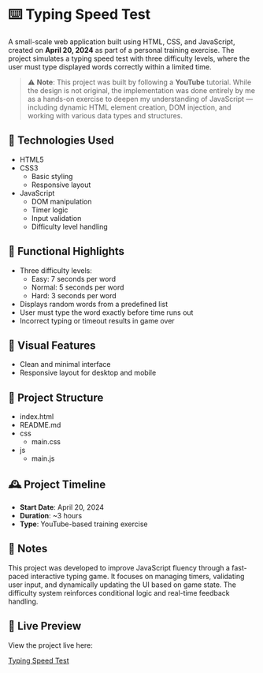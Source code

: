 # ⌨️ Typing Speed Test

A small-scale web application built using HTML, CSS, and JavaScript, created on **April 20, 2024** as part of a personal training exercise. The project simulates a typing speed test with three difficulty levels, where the user must type displayed words correctly within a limited time.

> ⚠️ **Note**: This project was built by following a **YouTube** tutorial. While the design is not original, the implementation was done entirely by me as a hands-on exercise to deepen my understanding of JavaScript — including dynamic HTML element creation, DOM injection, and working with various data types and structures.

## 🧰 Technologies Used

- HTML5
- CSS3
  - Basic styling
  - Responsive layout
- JavaScript
  - DOM manipulation
  - Timer logic
  - Input validation
  - Difficulty level handling

## 🧠 Functional Highlights

- Three difficulty levels:
  - Easy: 7 seconds per word
  - Normal: 5 seconds per word
  - Hard: 3 seconds per word
- Displays random words from a predefined list
- User must type the word exactly before time runs out
- Incorrect typing or timeout results in game over

## 🎨 Visual Features

- Clean and minimal interface
- Responsive layout for desktop and mobile

## 📁 Project Structure

- index.html
- README.md
- css
  - main.css
- js
  - main.js

## 🕰️ Project Timeline

- **Start Date**: April 20, 2024
- **Duration**: ~3 hours
- **Type**: YouTube-based training exercise

## 📌 Notes

This project was developed to improve JavaScript fluency through a fast-paced interactive typing game. It focuses on managing timers, validating user input, and dynamically updating the UI based on game state. The difficulty system reinforces conditional logic and real-time feedback handling.

## 🔗 Live Preview

View the project live here:

[Typing Speed Test](https://abddalrahman.github.io/Typing-Speed-Test/)
